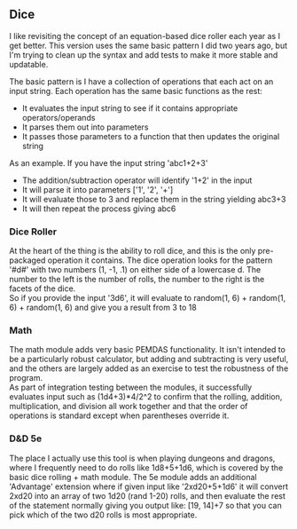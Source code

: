 ## Dice
I like revisiting the concept of an equation-based dice roller each year as I get better. 
This version uses the same basic pattern I did two years ago, but I'm trying to clean up 
the syntax and add tests to make it more stable and updatable. 

The basic pattern is I have a collection of operations that each act on an input string. 
Each operation has the same basic functions as the rest:
* It evaluates the input string to see if it contains appropriate operators/operands
* It parses them out into parameters 
* It passes those parameters to a function that then updates the original string

As an example. If you have the input string 'abc1+2+3'  
* The addition/subtraction operator will identify '1+2' in the input 
* It will parse it into parameters ['1', '2', '+'] 
* It will evaluate those to 3 and replace them in the string yielding abc3+3
* It will then repeat the process giving abc6

### Dice Roller 
At the heart of the thing is the ability to roll dice, and this is the only pre-packaged 
operation it contains. The dice operation looks for the pattern '#d#' with two numbers 
(1, -1, .1) on either side of a lowercase d. The number to the left is the number of rolls, 
the number to the right is the facets of the dice.  
So if you provide the input '3d6', it will evaluate to random(1, 6) + random(1, 6) + random(1, 6)
and give you a result from 3 to 18 

### Math 
The math module adds very basic PEMDAS functionality. It isn't intended to be a particularly 
robust calculator, but adding and subtracting is very useful, and the others are largely added 
as an exercise to test the robustness of the program.  
As part of integration testing between the modules, it successfully evaluates input such as 
(1d4+3)*4/2^2 to confirm that the rolling, addition, multiplication, and division all work 
together and that the order of operations is standard except when parentheses override it.  

### D&D 5e  
The place I actually use this tool is when playing dungeons and dragons, where I frequently need 
to do rolls like 1d8+5+1d6, which is covered by the basic dice rolling + math module. The 5e 
module adds an additional 'Advantage' extension where if given input like '2xd20+5+1d6' it will 
convert 2xd20 into an array of two 1d20 (rand 1-20) rolls, and then evaluate the rest of the 
statement normally giving you output like: [19, 14]+7 so that you can pick which of the two 
d20 rolls is most appropriate.  